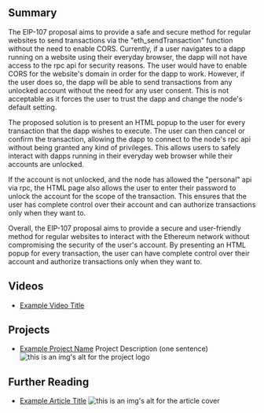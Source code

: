 ## Summary

The EIP-107 proposal aims to provide a safe and secure method for regular websites to send transactions via the "eth_sendTransaction" function without the need to enable CORS. Currently, if a user navigates to a dapp running on a website using their everyday browser, the dapp will not have access to the rpc api for security reasons. The user would have to enable CORS for the website's domain in order for the dapp to work. However, if the user does so, the dapp will be able to send transactions from any unlocked account without the need for any user consent. This is not acceptable as it forces the user to trust the dapp and change the node's default setting. 

The proposed solution is to present an HTML popup to the user for every transaction that the dapp wishes to execute. The user can then cancel or confirm the transaction, allowing the dapp to connect to the node's rpc api without being granted any kind of privileges. This allows users to safely interact with dapps running in their everyday web browser while their accounts are unlocked. 

If the account is not unlocked, and the node has allowed the "personal" api via rpc, the HTML page also allows the user to enter their password to unlock the account for the scope of the transaction. This ensures that the user has complete control over their account and can authorize transactions only when they want to. 

Overall, the EIP-107 proposal aims to provide a secure and user-friendly method for regular websites to interact with the Ethereum network without compromising the security of the user's account. By presenting an HTML popup for every transaction, the user can have complete control over their account and authorize transactions only when they want to.

## Videos

- [Example Video Title](https://www.youtube.com/watch?v=TDGq4aeevgY)

## Projects

- [Example Project Name](https://xxxx.xxx/xxxxx) Project Description (one sentence) ![this is an img's alt for the project logo](https://xxxx.xxx/project-logo.xxx)

## Further Reading

- [Example Article Title](https://xxxx.xxx/xxxxx) ![this is an img's alt for the article cover](https://xxxx.xxx/article-cover.xxx)
